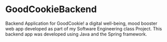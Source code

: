 # GoodCookieBackend
Backend Application for GoodCookie! a digital well-being, mood booster web app developed as part of my Software Engineering class Project. This backend app was developed using Java and the Spring framework.